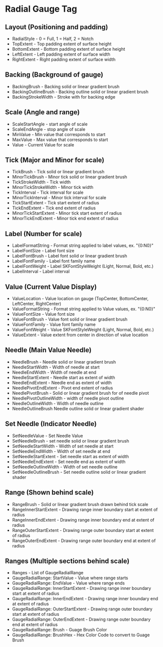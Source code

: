 # Radial Gauge Tag

## Layout (Positioning and padding)
* RadialStyle - 0 = Full, 1 = Half, 2 = Notch
* TopExtent - Top padding extent of surface height
* BottomExtent - Bottom padding extent of surface height
* LeftExtent - Left padding extent of surface width
* RightExtent - Right padding extent of surface width

## Backing (Background of gauge)
* BackingBrush - Backing solid or linear gradient brush
* BackingOutlineBrush - Backing outline solid or linear gradient brush
* BackingStrokeWidth - Stroke with for backing edge

## Scale (Angle and range)
* ScaleStartAngle - start angle of scale
* ScaleEndAngle - stop angle of scale
* MinValue - Min value that corresponds to start
* MaxValue - Max value that corresponds to start
* Value - Current Value for scale

## Tick (Major and Minor for scale)
* TickBrush - Tick solid or linear gradient brush
* MinorTickBrush - Minor tick solid or linear gradient brush
* TickStrokeWidth - Tick width
* MinorTickStrokeWidth - Minor tick width
* TickInterval - Tick interval for scale
* MinorTickInterval - Minor tick interval for scale
* TickStartExtent - Tick start extent of radius
* TickEndExtent - Tick end extent of radius
* MinorTickStartExtent - Minor tick start extent of radius
* MinorTickEndExtent - Minor tick end extent of radius

## Label (Number for scale)
* LabelFormatString - Format string applied to label values, ex. "{0:N0}"
* LabelFontSize - Label font size
* LabelFontBrush - Label font solid or linear gradient brush
* LabelFontFamily - Label font family name
* LabelFontWeight - Label SKFontStyleWeight (Light, Normal, Bold, etc.)
* LabelInterval - Label interval

## Value (Current Value Display)
* ValueLocation - Value location on gauge (TopCenter, BottomCenter, LeftCenter, RightCenter)
* ValueFormatString - Format string applied to Value values, ex. "{0:N0}"
* ValueFontSize - Value font size
* ValueFontBrush - Value font solid or linear gradient brush
* ValueFontFamily - Value font family name
* ValueFontWeight - Value SKFontStyleWeight (Light, Normal, Bold, etc.)
* ValueExtent - Value extent from center in direction of value location

## Needle (Main Value Needle)
* NeedleBrush - Needle solid or linear gradient brush
* NeedleStartWidth - Width of needle at start
* NeedleEndWidth - Width of needle at end
* NeedleStartExtent - Needle start as extent of width
* NeedleEndExtent - Needle end as extent of width
* NeedlePivotEndExtent - Pivot end extent of radius
* NeedlePivotBrush - Solid or linear gradient brush for of needle pivot
* NeedlePivotOutlineWidth - width of needle pivot outline
* NeedleOutlineWidth - Width of needle outline
* NeedleOutlineBrush  Needle outline solid or linear gradient shader


## Set Needle (Indicator Needle)
* SetNeedleValue - Set Needle Value
* SetNeedleBrush - set needle solid or linear gradient brush
* SetNeedleStartWidth - Width of set needle at start
* SetNeedleEndWidth - Width of set needle at end
* SetNeedleStartExtent - Set needle start as extent of width
* SetNeedleEndExtent - Set needle end as extent of width
* SetNeedleOutlineWidth - Width of set needle outline
* SetNeedleOutlineBrush  - Set needle outline solid or linear gradient shader

## Range (Shown behind scale)
* RangeBrush - Solid or linear gradient brush drawn behind tick scale
* RangeInnerStartExtent - Drawing range inner boundary start at extent of radius
* RangeInnerEndExtent - Drawing range inner boundary end at extent of radius
* RangeOuterStartExtent - Drawing range outer boundary start at extent of radius
* RangeOuterEndExtent - Drawing range outer boundary end at extent of radius


## Ranges (Multiple sections behind scale)
* Ranges - List of GaugeRadialRange
* GaugeRadialRange: StartValue - Value where range starts
* GaugeRadialRange: EndValue - Value where range ends
* GaugeRadialRange: InnerStartExtent - Drawing range inner boundary start at extent of radius
* GaugeRadialRange: InnerEndExtent - Drawing range inner boundary end at extent of radius
* GaugeRadialRange: OuterStartExtent - Drawing range outer boundary start at extent of radius
* GaugeRadialRange: OuterEndExtent - Drawing range outer boundary end at extent of radius
* GaugeRadialRange: Brush - Guage Brush Color
* GaugeRadialRange: BrushHex - Hex Color Code to convert to Guage Brush